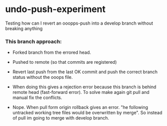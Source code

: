 # undo-push-experiment

Testing how can I revert an ooopps-push into a develop branch without breaking anything

### This branch approach:

- Forked branch from the errored head.
- Pushed to remote (so that commits are registered)
- Revert last push from the last OK commit and push the correct branch status without the ooops file.
- When doing this gives a rejection error because this branch is behind remote head (fast-forward error). To solve make again git pull and manual fix the conflicts.

- Nope. When pull form origin rollback gives an error. "he following untracked working tree files would be overwritten by merge". So instead of pull im going to merge with develop branch.
